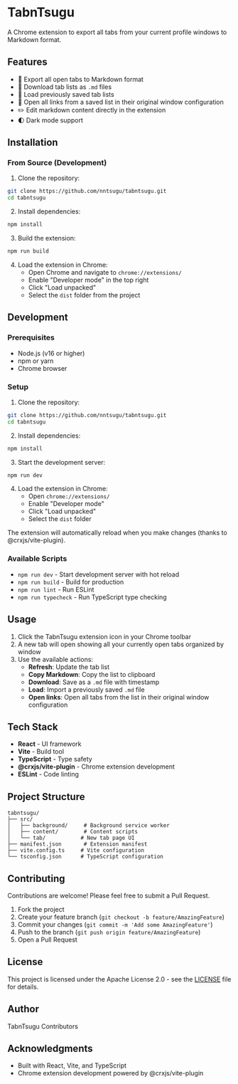 # TabnTsugu

A Chrome extension to export all tabs from your current profile windows to Markdown format.

## Features

- 📝 Export all open tabs to Markdown format
- 💾 Download tab lists as `.md` files
- 📂 Load previously saved tab lists
- 🔗 Open all links from a saved list in their original window configuration
- ✏️ Edit markdown content directly in the extension
- 🌓 Dark mode support

## Installation

### From Source (Development)

1. Clone the repository:
```bash
git clone https://github.com/nntsugu/tabntsugu.git
cd tabntsugu
```

2. Install dependencies:
```bash
npm install
```

3. Build the extension:
```bash
npm run build
```

4. Load the extension in Chrome:
   - Open Chrome and navigate to `chrome://extensions/`
   - Enable "Developer mode" in the top right
   - Click "Load unpacked"
   - Select the `dist` folder from the project

## Development

### Prerequisites

- Node.js (v16 or higher)
- npm or yarn
- Chrome browser

### Setup

1. Clone the repository:
```bash
git clone https://github.com/nntsugu/tabntsugu.git
cd tabntsugu
```

2. Install dependencies:
```bash
npm install
```

3. Start the development server:
```bash
npm run dev
```

4. Load the extension in Chrome:
   - Open `chrome://extensions/`
   - Enable "Developer mode"
   - Click "Load unpacked"
   - Select the `dist` folder

The extension will automatically reload when you make changes (thanks to @crxjs/vite-plugin).

### Available Scripts

- `npm run dev` - Start development server with hot reload
- `npm run build` - Build for production
- `npm run lint` - Run ESLint
- `npm run typecheck` - Run TypeScript type checking

## Usage

1. Click the TabnTsugu extension icon in your Chrome toolbar
2. A new tab will open showing all your currently open tabs organized by window
3. Use the available actions:
   - **Refresh**: Update the tab list
   - **Copy Markdown**: Copy the list to clipboard
   - **Download**: Save as a `.md` file with timestamp
   - **Load**: Import a previously saved `.md` file
   - **Open links**: Open all tabs from the list in their original window configuration

## Tech Stack

- **React** - UI framework
- **Vite** - Build tool
- **TypeScript** - Type safety
- **@crxjs/vite-plugin** - Chrome extension development
- **ESLint** - Code linting

## Project Structure

```
tabntsugu/
├── src/
│   ├── background/     # Background service worker
│   ├── content/        # Content scripts
│   └── tab/           # New tab page UI
├── manifest.json       # Extension manifest
├── vite.config.ts     # Vite configuration
└── tsconfig.json      # TypeScript configuration
```

## Contributing

Contributions are welcome! Please feel free to submit a Pull Request.

1. Fork the project
2. Create your feature branch (`git checkout -b feature/AmazingFeature`)
3. Commit your changes (`git commit -m 'Add some AmazingFeature'`)
4. Push to the branch (`git push origin feature/AmazingFeature`)
5. Open a Pull Request

## License

This project is licensed under the Apache License 2.0 - see the [LICENSE](LICENSE) file for details.

## Author

TabnTsugu Contributors

## Acknowledgments

- Built with React, Vite, and TypeScript
- Chrome extension development powered by @crxjs/vite-plugin